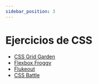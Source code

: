 ```yaml
---
sidebar_position: 3
---
```


# Ejercicios de CSS

- [CSS Grid Garden](https://cssgridgarden.com/#es)
- [Flexbox Froggy](https://flexboxfroggy.com/#es)
- [Flukeout](https://flukeout.github.io/)
- [CSS Battle](https://cssbattle.dev)